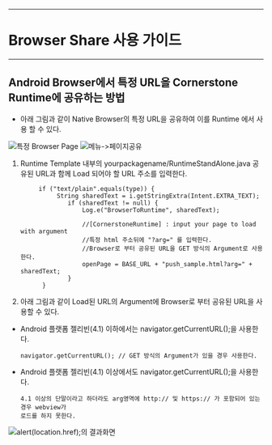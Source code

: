 <!--
{
        "id": 6607 ,
        
        "title": "Browser Share 사용 가이드",
        "outline": "Android Browser에서 특정 URL을 Cornerstone Runtime에 공유하는 방법을 제공한다.",
        
        "tags" : ["runtime"],
        "order": [6, 6, 7],
        "thumbnail": "6.2.00.android.png"
}
-->

---------------------------

# Browser Share 사용 가이드 

---------------------------

## Android Browser에서 특정 URL을 Cornerstone Runtime에 공유하는 방법 

 - 아래 그림과 같이 Native Browser의 특정 URL을 공유하여 이를 Runtime 에서 사용 할 수 있다. 

![특정 Browser Page](./images/device2.png)
![메뉴->페이지공유](./images/device3.png)


1) Runtime Template 내부의 yourpackagename/RuntimeStandAlone.java 공유된 URL과 함께 Load 되어야 할 URL 주소를 입력한다. 
 
 			if ("text/plain".equals(type)) {
        		 String sharedText = i.getStringExtra(Intent.EXTRA_TEXT);
        		    if (sharedText != null) {
        		    	Log.e("BrowserToRuntime", sharedText);
        		    	
        		    	//[CornerstoneRuntime] : input your page to load with argument 
						//특정 html 주소뒤에 "?arg=" 를 입력한다. 
						//Browser로 부터 공유된 URL을 GET 방식의 Argument로 사용한다. 
        		    	openPage = BASE_URL + "push_sample.html?arg=" + sharedText;
        		    }
        	 }

2) 아래 그림과 같이 Load된 URL의 Argument에 Browser로 부터 공유된 URL을 사용할 수 있다. 

-	Android 플랫폼 젤리빈(4.1) 이하에서는 navigator.getCurrentURL();을 사용한다. 

		navigator.getCurrentURL(); // GET 방식의 Argument가 있을 경우 사용한다. 

-   Android 플랫폼 젤리빈(4.1) 이상에서도 navigator.getCurrentURL();을 사용한다. 

		4.1 이상의 단말이라고 하더라도 arg영역에 http:// 및 https:// 가 포함되어 있는 경우 webview가 
		로드를 하지 못한다. 

![alert(location.href);의 결과화면](./images/device4.png)